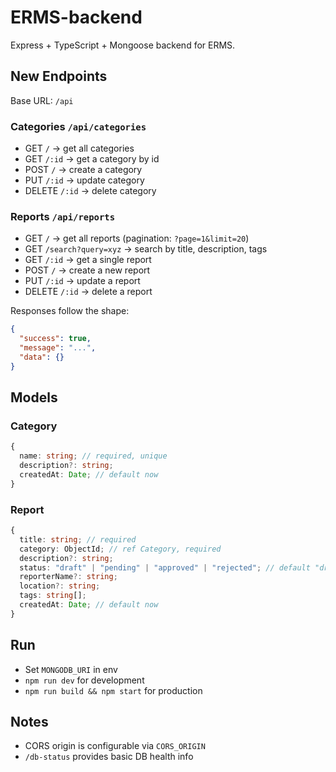 # ERMS-backend

Express + TypeScript + Mongoose backend for ERMS.

## New Endpoints

Base URL: `/api`

### Categories `/api/categories`
- GET `/` → get all categories
- GET `/:id` → get a category by id
- POST `/` → create a category
- PUT `/:id` → update category
- DELETE `/:id` → delete category

### Reports `/api/reports`
- GET `/` → get all reports (pagination: `?page=1&limit=20`)
- GET `/search?query=xyz` → search by title, description, tags
- GET `/:id` → get a single report
- POST `/` → create a new report
- PUT `/:id` → update a report
- DELETE `/:id` → delete a report

Responses follow the shape:
```json
{
  "success": true,
  "message": "...",
  "data": {}
}
```

## Models

### Category
```ts
{
  name: string; // required, unique
  description?: string;
  createdAt: Date; // default now
}
```

### Report
```ts
{
  title: string; // required
  category: ObjectId; // ref Category, required
  description?: string;
  status: "draft" | "pending" | "approved" | "rejected"; // default "draft"
  reporterName?: string;
  location?: string;
  tags: string[];
  createdAt: Date; // default now
}
```

## Run
- Set `MONGODB_URI` in env
- `npm run dev` for development
- `npm run build && npm start` for production

## Notes
- CORS origin is configurable via `CORS_ORIGIN`
- `/db-status` provides basic DB health info
